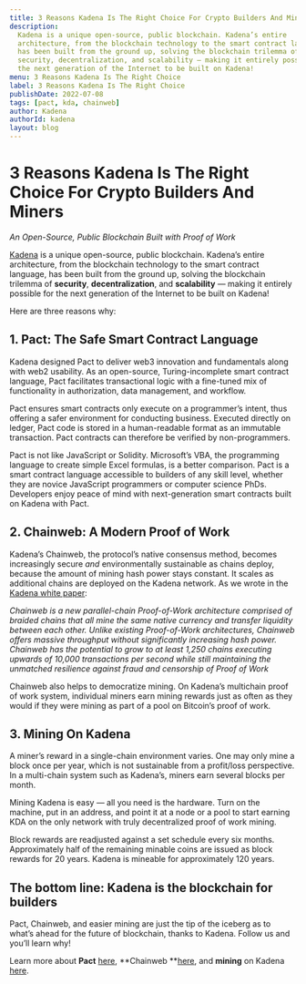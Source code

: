 ```yaml
---
title: 3 Reasons Kadena Is The Right Choice For Crypto Builders And Miners
description:
  Kadena is a unique open-source, public blockchain. Kadena’s entire
  architecture, from the blockchain technology to the smart contract language,
  has been built from the ground up, solving the blockchain trilemma of
  security, decentralization, and scalability — making it entirely possible for
  the next generation of the Internet to be built on Kadena!
menu: 3 Reasons Kadena Is The Right Choice
label: 3 Reasons Kadena Is The Right Choice
publishDate: 2022-07-08
tags: [pact, kda, chainweb]
author: Kadena
authorId: kadena
layout: blog
---
```


# 3 Reasons Kadena Is The Right Choice For Crypto Builders And Miners

_An Open-Source, Public Blockchain Built with Proof of Work_

[Kadena](http://kadena.io) is a unique open-source, public blockchain. Kadena’s
entire architecture, from the blockchain technology to the smart contract
language, has been built from the ground up, solving the blockchain trilemma of
**security**, **decentralization**, and **scalability** — making it entirely
possible for the next generation of the Internet to be built on Kadena!

Here are three reasons why:

## 1. Pact: The Safe Smart Contract Language

Kadena designed Pact to deliver web3 innovation and fundamentals along with web2
usability. As an open-source, Turing-incomplete smart contract language, Pact
facilitates transactional logic with a fine-tuned mix of functionality in
authorization, data management, and workflow.

Pact ensures smart contracts only execute on a programmer’s intent, thus
offering a safer environment for conducting business. Executed directly on
ledger, Pact code is stored in a human-readable format as an immutable
transaction. Pact contracts can therefore be verified by non-programmers.

Pact is not like JavaScript or Solidity. Microsoft’s VBA, the programming
language to create simple Excel formulas, is a better comparison. Pact is a
smart contract language accessible to builders of any skill level, whether they
are novice JavaScript programmers or computer science PhDs. Developers enjoy
peace of mind with next-generation smart contracts built on Kadena with Pact.

## 2. Chainweb: A Modern Proof of Work

Kadena’s Chainweb, the protocol’s native consensus method, becomes increasingly
secure _and_ environmentally sustainable as chains deploy, because the amount of
mining hash power stays constant. It scales as additional chains are deployed on
the Kadena network. As we wrote in the
[Kadena white paper](https://d31d887a-c1e0-47c2-aa51-c69f9f998b07.filesusr.com/ugd/86a16f_1e25e5ac5db44fb7b7e4eb2fe845ce2d.pdf):

_Chainweb is a new parallel-chain Proof-of-Work architecture comprised of
braided chains that all mine the same native currency and transfer liquidity
between each other. Unlike existing Proof-of-Work architectures, Chainweb offers
massive throughput without significantly increasing hash power. Chainweb has the
potential to grow to at least 1,250 chains executing upwards of 10,000
transactions per second while still maintaining the unmatched resilience against
fraud and censorship of Proof of Work_

Chainweb also helps to democratize mining. On Kadena’s multichain proof of work
system, individual miners earn mining rewards just as often as they would if
they were mining as part of a pool on Bitcoin’s proof of work.

## 3. Mining On Kadena

A miner’s reward in a single-chain environment varies. One may only mine a block
once per year, which is not sustainable from a profit/loss perspective. In a
multi-chain system such as Kadena’s, miners earn several blocks per month.

Mining Kadena is easy — all you need is the hardware. Turn on the machine, put
in an address, and point it at a node or a pool to start earning KDA on the only
network with truly decentralized proof of work mining.

Block rewards are readjusted against a set schedule every six months.
Approximately half of the remaining minable coins are issued as block rewards
for 20 years. Kadena is mineable for approximately 120 years.

## The bottom line: Kadena is the blockchain for builders

Pact, Chainweb, and easier mining are just the tip of the iceberg as to what’s
ahead for the future of blockchain, thanks to Kadena. Follow us and you’ll learn
why!

Learn more about **Pact** [here](/pact/beginner), **Chainweb
**[here](https://www.kadena.io/whitepapers), and **mining** on Kadena
[here](https://github.com/kadena-io/chainweb-miner#what-is-mining).
